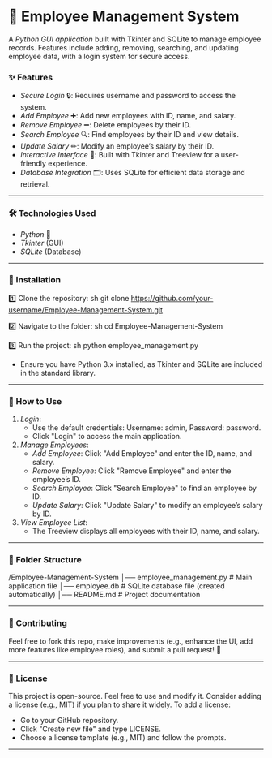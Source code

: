 # 👥 Employee Management System

A *Python GUI application* built with Tkinter and SQLite to manage employee records. Features include adding, removing, searching, and updating employee data, with a login system for secure access.

### ✨ Features
- *Secure Login* 🔒: Requires username and password to access the system.
- *Add Employee* ➕: Add new employees with ID, name, and salary.
- *Remove Employee* ➖: Delete employees by their ID.
- *Search Employee* 🔍: Find employees by their ID and view details.
- *Update Salary* ✏: Modify an employee’s salary by their ID.
- *Interactive Interface* 🎨: Built with Tkinter and Treeview for a user-friendly experience.
- *Database Integration* 🗂: Uses SQLite for efficient data storage and retrieval.

---

### 🛠 Technologies Used
- *Python* 🐍
- *Tkinter* (GUI)
- *SQLite* (Database)

---

### 🚀 Installation
1️⃣ Clone the repository:
   sh
   git clone https://github.com/your-username/Employee-Management-System.git
   
2️⃣ Navigate to the folder:
   sh
   cd Employee-Management-System
   
3️⃣ Run the project:
   sh
   python employee_management.py
   
   - Ensure you have Python 3.x installed, as Tkinter and SQLite are included in the standard library.

---

### 📌 How to Use
1. *Login*:
   - Use the default credentials: Username: admin, Password: password.
   - Click "Login" to access the main application.
2. *Manage Employees*:
   - *Add Employee*: Click "Add Employee" and enter the ID, name, and salary.
   - *Remove Employee*: Click "Remove Employee" and enter the employee’s ID.
   - *Search Employee*: Click "Search Employee" to find an employee by ID.
   - *Update Salary*: Click "Update Salary" to modify an employee’s salary by ID.
3. *View Employee List*:
   - The Treeview displays all employees with their ID, name, and salary.

---

### 📂 Folder Structure

/Employee-Management-System
│── employee_management.py  # Main application file
│── employee.db            # SQLite database file (created automatically)
│── README.md              # Project documentation


---

### 🔗 Contributing
Feel free to fork this repo, make improvements (e.g., enhance the UI, add more features like employee roles), and submit a pull request! 🚀

---

### 📝 License
This project is open-source. Feel free to use and modify it. Consider adding a license (e.g., MIT) if you plan to share it widely. To add a license:
- Go to your GitHub repository.
- Click "Create new file" and type LICENSE.
- Choose a license template (e.g., MIT) and follow the prompts.

---
